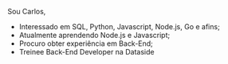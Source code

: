 Sou Carlos,
- Interessado em SQL, Python, Javascript, Node.js, Go e afins; 
- Atualmente aprendendo Node.js e Javascript;
- Procuro obter experiência em Back-End;
- Treinee Back-End Developer na Dataside

<!---
carlosbecker2077/carlosbecker2077 is a ✨ special ✨ repository because its `README.md` (this file) appears on your GitHub profile.
You can click the Preview link to take a look at your changes.
--->
